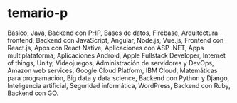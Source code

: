 # temario-p

Básico,  Java,  Backend con PHP,  Bases de datos,  Firebase,  Arquitectura frontend,  Backend con JavaScript,  Angular,  Node.js,  Vue.js,  Frontend con React.js,  Apps con React Native,  Aplicaciones con ASP .NET,  Apps multiplataforma,  Aplicaciones Android,  Apple Fullstack Developer,  Internet of things,  Unity,  Videojuegos,  Administración de servidores y DevOps,  Amazon web services,  Google Cloud Platform,  IBM Cloud,  Matemáticas para programación,  Big data y data science,  Backend con Python y Django,  Inteligencia artificial,  Seguridad informática,  WordPress,  Backend con Ruby,  Backend con GO.
